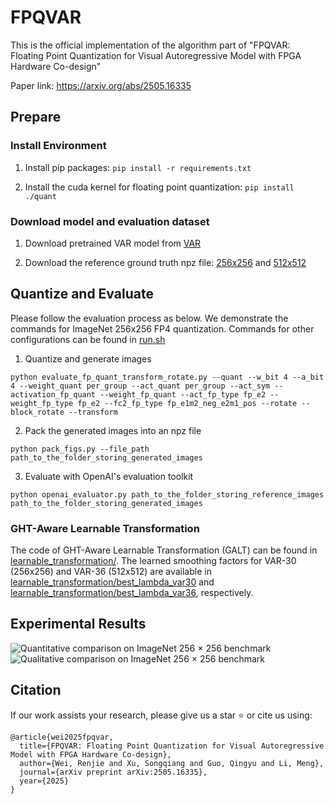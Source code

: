 # FPQVAR
This is the official implementation of the algorithm part of "FPQVAR: Floating Point Quantization for Visual Autoregressive Model with FPGA Hardware Co-design"

Paper link: https://arxiv.org/abs/2505.16335


## Prepare

### Install Environment

1. Install pip packages: `pip install -r requirements.txt`

2. Install the cuda kernel for floating point quantization: `pip install ./quant`

### Download model and evaluation dataset

1. Download pretrained VAR model from [VAR](https://huggingface.co/FoundationVision/var)

2.  Download the reference ground truth npz file: [256x256](https://openaipublic.blob.core.windows.net/diffusion/jul-2021/ref_batches/imagenet/256/VIRTUAL_imagenet256_labeled.npz) and 
[512x512](https://openaipublic.blob.core.windows.net/diffusion/jul-2021/ref_batches/imagenet/512/VIRTUAL_imagenet512.npz)




## Quantize and Evaluate

Please follow the evaluation process as below. 
We demonstrate the commands for ImageNet 256x256 FP4 quantization.
Commands for other configurations can be found in [run.sh](./run.sh)

 1. Quantize and generate images

 ```python evaluate_fp_quant_transform_rotate.py --quant --w_bit 4 --a_bit 4 --weight_quant per_group --act_quant per_group --act_sym --activation_fp_quant --weight_fp_quant --act_fp_type fp_e2 --weight_fp_type fp_e2 --fc2_fp_type fp_e1m2_neg_e2m1_pos --rotate --block_rotate --transform```


2. Pack the generated images into an npz file

```python pack_figs.py --file_path path_to_the_folder_storing_generated_images```


3. Evaluate with OpenAI's evaluation toolkit  

```python openai_evaluator.py path_to_the_folder_storing_reference_images path_to_the_folder_storing_generated_images```


### GHT-Aware Learnable Transformation

The code of GHT-Aware Learnable Transformation (GALT) can be found in [learnable_transformation/](./learnable_transformation/).
The learned smoothing factors for VAR-30 (256x256) and VAR-36 (512x512) are available in [learnable_transformation/best_lambda_var30](./learnable_transformation/best_lambda_var30/) and [learnable_transformation/best_lambda_var36](./learnable_transformation/best_lambda_var36/), respectively.



## Experimental Results

![Quantitative comparison on ImageNet 256 × 256 benchmark](./readme_figs/1.png)
![Qualitative comparison on ImageNet 256 × 256 benchmark](./readme_figs/2.png)






## Citation
If our work assists your research, please give us a star ⭐ or cite us using:
```
@article{wei2025fpqvar,
  title={FPQVAR: Floating Point Quantization for Visual Autoregressive Model with FPGA Hardware Co-design},
  author={Wei, Renjie and Xu, Songqiang and Guo, Qingyu and Li, Meng},
  journal={arXiv preprint arXiv:2505.16335},
  year={2025}
}

```